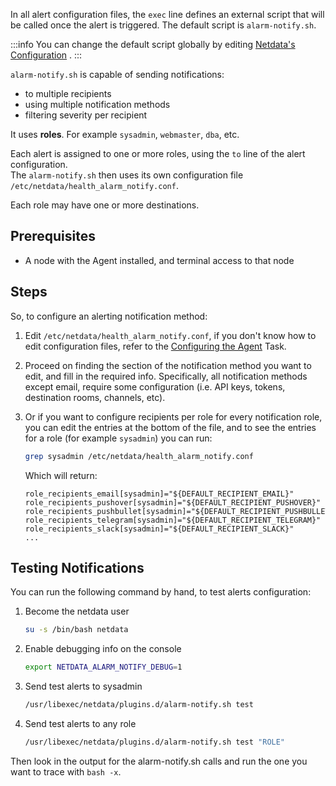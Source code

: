 <!--
title: "Configure alerting notification methods"
sidebar_label: "Configure alerting notification methods"
custom_edit_url: "https://github.com/netdata/netdata/blob/master/docs/tasks/alerting/configure-alerting-notification-methods.md"
learn_status: "Unpublished"
sidebar_position: "4"
learn_topic_type: "Tasks"
learn_rel_path: "Alerting"
learn_docs_purpose: "Instructions on how to configure alerting notification methods"
-->

In all alert configuration files, the `exec` line defines an external script that will be called once
the alert is triggered. The default script is `alarm-notify.sh`.

:::info
You can change the default script globally by
editing [Netdata's Configuration](https://github.com/netdata/netdata/blob/master/docs/tasks/general-configuration/configure-the-agent.md)
.
:::

`alarm-notify.sh` is capable of sending notifications:

- to multiple recipients
- using multiple notification methods
- filtering severity per recipient

It uses **roles**. For example `sysadmin`, `webmaster`, `dba`, etc.

Each alert is assigned to one or more roles, using the `to` line of the alert configuration.  
The `alarm-notify.sh` then uses its own configuration file `/etc/netdata/health_alarm_notify.conf`.

Each role may have one or more destinations.

## Prerequisites

- A node with the Agent installed, and terminal access to that node

## Steps

So, to configure an alerting notification method:

1. Edit `/etc/netdata/health_alarm_notify.conf`, if you don't know how to edit configuration files, refer to
   the [Configuring the Agent](https://github.com/netdata/netdata/blob/master/docs/tasks/general-configuration/configure-the-agent.md)
   Task.
2. Proceed on finding the section of the notification method you want to edit, and fill in the required info.
   Specifically, all notification methods except email, require some configuration
   (i.e. API keys, tokens, destination rooms, channels, etc).
3. Or if you want to configure recipients per role for every notification role, you can edit the entries at the bottom
   of the file, and to see the entries for a role (for example `sysadmin`) you can run:

    ```bash
    grep sysadmin /etc/netdata/health_alarm_notify.conf
    ```
   Which will return:
    ```
    role_recipients_email[sysadmin]="${DEFAULT_RECIPIENT_EMAIL}"
    role_recipients_pushover[sysadmin]="${DEFAULT_RECIPIENT_PUSHOVER}"
    role_recipients_pushbullet[sysadmin]="${DEFAULT_RECIPIENT_PUSHBULLET}"
    role_recipients_telegram[sysadmin]="${DEFAULT_RECIPIENT_TELEGRAM}"
    role_recipients_slack[sysadmin]="${DEFAULT_RECIPIENT_SLACK}"
    ...
    ```

## Testing Notifications

You can run the following command by hand, to test alerts configuration:

1. Become the netdata user
    ```bash
    su -s /bin/bash netdata
    ```
2. Enable debugging info on the console
    ```bash
    export NETDATA_ALARM_NOTIFY_DEBUG=1    
    ```
3. Send test alerts to sysadmin
    ```bash
    /usr/libexec/netdata/plugins.d/alarm-notify.sh test
    ```
4. Send test alerts to any role
    ```bash
    /usr/libexec/netdata/plugins.d/alarm-notify.sh test "ROLE"
    ```

Then look in the output for the alarm-notify.sh calls and run the one you want to trace with `bash -x`.

